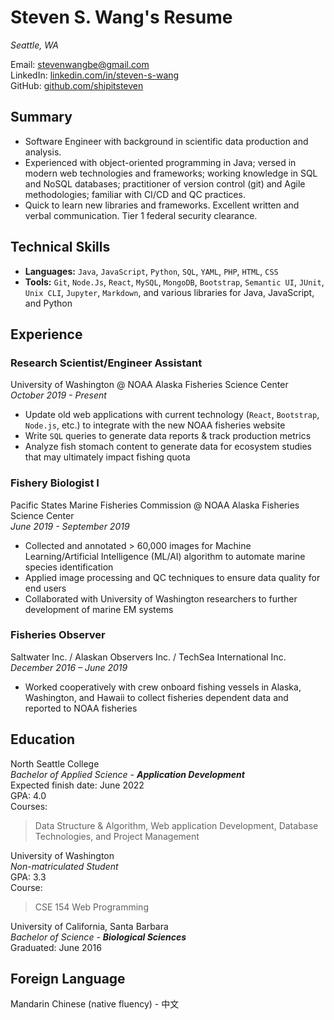 # Steven S. Wang's Resume

*Seattle, WA*

Email: <stevenwangbe@gmail.com>  
LinkedIn: [linkedin.com/in/steven-s-wang](https://www.linkedin.com/in/steven-s-wang/)  
GitHub: [github.com/shipitsteven](https://github.com/shipitsteven)

## Summary

- Software Engineer with background in scientific data production and analysis.  
- Experienced with object-oriented programming in Java; versed in modern web technologies and
frameworks; working knowledge in SQL and NoSQL databases; practitioner of version control (git) and Agile methodologies; familiar with CI/CD and QC practices.  
- Quick to learn new libraries and frameworks. Excellent written and verbal communication. Tier 1
federal security clearance.

## Technical Skills

- **Languages:** `Java`, `JavaScript`, `Python`, `SQL`, `YAML`, `PHP`, `HTML`, `CSS`
- **Tools:** `Git`, `Node.Js`, `React`, `MySQL`, `MongoDB`, `Bootstrap`, `Semantic UI`, `JUnit`, `Unix CLI`, `Jupyter`, `Markdown`,
and various libraries for Java, JavaScript, and Python

## Experience

### Research Scientist/Engineer Assistant

University of Washington @ NOAA Alaska Fisheries Science Center  
_October 2019 - Present_

- Update old web applications with current technology (`React`, `Bootstrap`, `Node.js`, etc.) to integrate
with the new NOAA fisheries website
- Write `SQL` queries to generate data reports & track production metrics
- Analyze fish stomach content to generate data for ecosystem studies that may ultimately impact
fishing quota

### Fishery Biologist I

Pacific States Marine Fisheries Commission @ NOAA Alaska Fisheries Science Center  
_June 2019 - September 2019_

- Collected and annotated > 60,000 images for Machine Learning/Artificial Intelligence (ML/AI)
algorithm to automate marine species identification
- Applied image processing and QC techniques to ensure data quality for end users
- Collaborated with University of Washington researchers to further development of marine EM
systems

### Fisheries Observer

Saltwater Inc. / Alaskan Observers Inc. / TechSea International Inc.  
_December 2016 – June 2019_

- Worked cooperatively with crew onboard fishing vessels in Alaska, Washington, and Hawaii to collect fisheries dependent data and reported to NOAA fisheries

## Education

North Seattle College  
_Bachelor of Applied Science - **Application Development**_  
Expected finish date: June 2022  
GPA: 4.0  
Courses:
> Data Structure & Algorithm, Web application Development, Database Technologies, and Project Management

University of Washington  
*Non-matriculated Student*  
GPA: 3.3  
Course:
> CSE 154 Web Programming

University of California, Santa Barbara  
_Bachelor of Science - **Biological Sciences**_  
Graduated: June 2016

## Foreign Language

Mandarin Chinese (native fluency) - 中文
